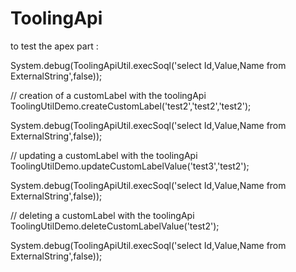 # ToolingApi

to test the apex part : 

System.debug(ToolingApiUtil.execSoql('select Id,Value,Name from ExternalString',false));

// creation of a customLabel with the toolingApi
ToolingUtilDemo.createCustomLabel('test2','test2','test2');

System.debug(ToolingApiUtil.execSoql('select Id,Value,Name from ExternalString',false));

// updating a customLabel with the toolingApi
ToolingUtilDemo.updateCustomLabelValue('test3','test2');

System.debug(ToolingApiUtil.execSoql('select Id,Value,Name from ExternalString',false));

// deleting a customLabel with the toolingApi
ToolingUtilDemo.deleteCustomLabelValue('test2');

System.debug(ToolingApiUtil.execSoql('select Id,Value,Name from ExternalString',false));
